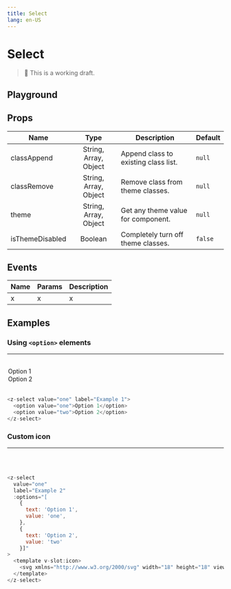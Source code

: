 ```yaml
---
title: Select
lang: en-US
---
```


# Select

> 🚨 This is a working draft.

## Playground

<z-select-playground />

## Props

| Name            |         Type          | Description                          | Default |
| --------------- | :-------------------: | ------------------------------------ | ------- |
| classAppend     | String, Array, Object | Append class to existing class list. | `null`  |
| classRemove     | String, Array, Object | Remove class from theme classes.     | `null`  |
| theme           | String, Array, Object | Get any theme value for component.   | `null`  |
| isThemeDisabled |        Boolean        | Completely turn off theme classes.   | `false` |

## Events

| Name | Params | Description |
| ---- | ------ | ----------- |
| x    | x      | x           |

## Examples

### Using `<option>` elements

---

<br/>
<z-select value="one" label="Example 1">
  <option value="one">
    Option 1
  </option>
  <option value="two">
    Option 2
  </option>
</z-select>

<br/>

```js
<z-select value="one" label="Example 1">
  <option value="one">Option 1</option>
  <option value="two">Option 2</option>
</z-select>
```

### Custom icon

---

<br/>
<z-select
  value="two"
  label="Example 2"
  :options="[
    {
      text: 'Option 1',
      value: 'one',
    },
    {
      text: 'Option 2',
      value: 'two'
    }]"
>
  <template v-slot:icon>
    <svg xmlns="http://www.w3.org/2000/svg" width="18" height="18" viewBox="0 0 24 24" fill="none" stroke="currentColor" stroke-width="2" stroke-linecap="round" stroke-linejoin="round" class="feather feather-arrow-down"><line x1="12" y1="5" x2="12" y2="19"></line><polyline points="19 12 12 19 5 12"></polyline></svg>
  </template>
</z-select>

<br/>

```js
<z-select
  value="one"
  label="Example 2"
  :options="[
    {
      text: 'Option 1',
      value: 'one',
    },
    {
      text: 'Option 2',
      value: 'two'
    }]"
>
  <template v-slot:icon>
    <svg xmlns="http://www.w3.org/2000/svg" width="18" height="18" viewBox="0 0 24 24" fill="none" stroke="currentColor" stroke-width="2" stroke-linecap="round" stroke-linejoin="round" class="feather feather-arrow-down"><line x1="12" y1="5" x2="12" y2="19"></line><polyline points="19 12 12 19 5 12"></polyline></svg>
  </template>
</z-select>
```
